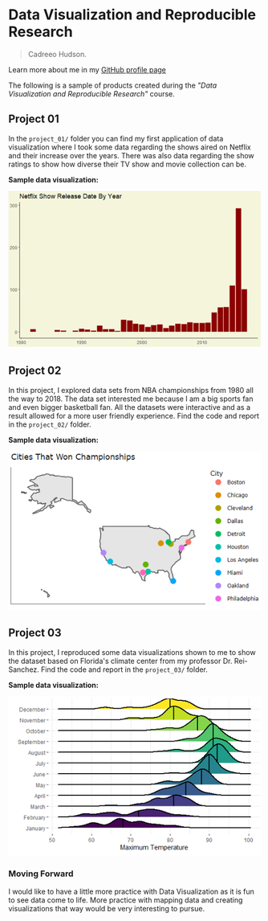 # Data Visualization and Reproducible Research

> Cadreeo Hudson.
> 
Learn more about me in my [GitHub profile page](https://github.com/Cadreeo)


The following is a sample of products created during the _"Data Visualization and Reproducible Research"_ course.


## Project 01

In the `project_01/` folder you can find my first application of data visualization where I took some data regarding the shows aired on Netflix and their increase over the years. There was also data regarding the show ratings to show how diverse their TV show and movie collection can be. 

**Sample data visualization:** 

<img src="project-01/NetflixData.PNG">




## Project 02

In this project, I explored data sets from NBA championships from 1980 all the way to 2018. The data set interested me because I am a big sports fan and even bigger basketball fan. All the datasets were interactive and as a result allowed for a more user friendly experience. Find the code and report in the `project_02/` folder.

**Sample data visualization:** 

<img src="project-02/ChampCity.PNG">



## Project 03

In this project, I reproduced some data visualizations shown to me to show the dataset based on Florida's climate center from my professor Dr. Rei-Sanchez. Find the code and report in the `project_03/` folder.

**Sample data visualization:** 

<img src="project-03/MaxTemp.PNG">


### Moving Forward

I would like to have a little more practice with Data Visualization as it is fun to see data come to life. More practice with mapping data and creating visualizations that way would be very interesting to pursue.
